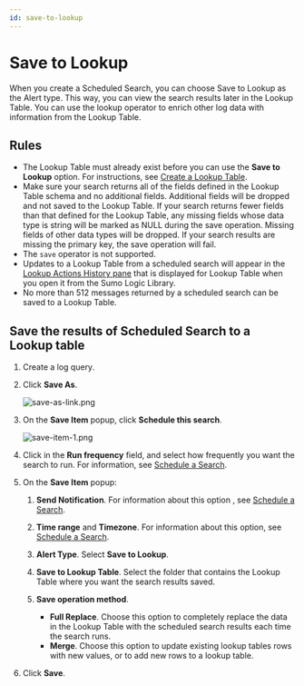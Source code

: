 ```yaml
---
id: save-to-lookup
---
```


# Save to Lookup

When you create a Scheduled Search, you can choose Save to Lookup as the Alert type. This way, you can view the search results later in the Lookup Table. You can use the lookup operator to enrich other log data with information from the Lookup Table.

## Rules

* The Lookup Table must already exist before you can use the **Save to Lookup** option. For instructions, see [Create a Lookup Table](../../search/lookup-tables/create-a-lookup-table.md).
* Make sure your search returns all of the fields defined in the Lookup Table schema and no additional fields. Additional fields will be dropped and not saved to the Lookup Table. If your search returns fewer fields than that defined for the Lookup Table, any missing fields whose data type is string will be marked as NULL during the save operation. Missing fields of other data types will be dropped. If your search results are missing the primary key, the save operation will fail. 
* The `save` operator is not supported.
* Updates to a Lookup Table from a scheduled search will appear in the [Lookup Actions History pane](../../search/lookup-tables/manage-and-update-lookup-tables.md) that is displayed for Lookup Table when you open it from the Sumo Logic Library.
* No more than 512 messages returned by a scheduled search can be saved to a Lookup Table.

## Save the results of Scheduled Search to a Lookup table

1. Create a log query.
1. Click **Save As**.

    ![save-as-link.png](/img/alerts/save-as-link.png)

1. On the **Save Item** popup, click **Schedule this search**.

    ![save-item-1.png](/img/alerts/save-item-1.png)

1. Click in the **Run frequency** field, and select how frequently you want the search to run. For information, see [Schedule a Search](schedule-search.md). 
1. On the **Save Item** popup:

   1. **Send Notification**. For information about this option , see [Schedule a Search](schedule-search.md). 
   1. **Time range** and **Timezone**. For information about this option, see [Schedule a Search](schedule-search.md). 
   1. **Alert Type**. Select **Save to Lookup**. 
   1. **Save to Lookup Table**. Select the folder that contains the Lookup Table where you want the search results saved. 
   1. **Save operation method**. 

      * **Full Replace**. Choose this option to completely replace the data in the Lookup Table with the scheduled search results each time the search runs. 
      * **Merge**. Choose this option to update existing lookup tables rows with new values, or to add new rows to a lookup table. 

1. Click **Save**.
